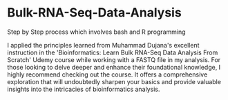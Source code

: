 # Bulk-RNA-Seq-Data-Analysis
Step by Step process which involves bash and R programming


I applied the principles learned from Muhammad Dujana's excellent instruction in the 'Bioinformatics: Learn Bulk RNA-Seq Data Analysis From Scratch' Udemy course while working with a FASTQ file in my analysis. For those looking to delve deeper and enhance their foundational knowledge, I highly recommend checking out the course. It offers a comprehensive exploration that will undoubtedly sharpen your basics and provide valuable insights into the intricacies of bioinformatics analysis.


